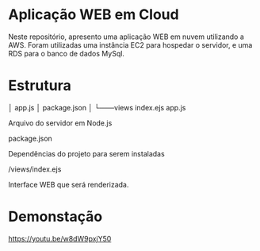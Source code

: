 # Aplicação WEB em Cloud
Neste repositório, apresento uma aplicação WEB em nuvem utilizando a AWS. Foram utilizadas uma instância EC2 para hospedar o servidor, e uma RDS para o banco de dados MySql.

# Estrutura

│   app.js
│   package.json
│
└───views
        index.ejs
app.js 

Arquivo do servidor em Node.js

package.json

Dependências do projeto para serem instaladas

/views/index.ejs

Interface WEB que será renderizada.

# Demonstação
https://youtu.be/w8dW9pxjY50

